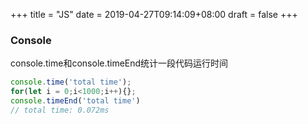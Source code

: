 +++
title = "JS"
date = 2019-04-27T09:14:09+08:00
draft = false
+++

### Console
console.time和console.timeEnd统计一段代码运行时间
```js
console.time('total time');
for(let i = 0;i<1000;i++){};
console.timeEnd('total time')
// total time: 0.072ms
```
